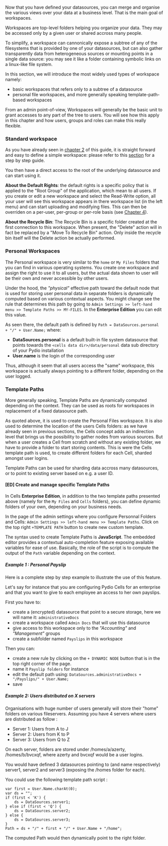 Now that you have defined your datasources, you can merge and organise the various views over your data at a business level. That is the main goal of workspaces.

Workspaces are top-level folders helping you organize your data. They may be accessed only by a given user or shared accross many people.

To simplify, a workspace can cannonically expose a subtree of any of the filesystems that is provided by one of your datasources, but can also gather transparently data from heterogeneous sources or mounting points in a single data source: you may see it like a folder containing symbolic links on a linux-like file system.

In this section, we will introduce the most widely used types of workspace namely:

- basic workspaces that refers only to a subtree of a datasource
- personal file workspaces, and more generally speaking template-path-based workspaces

From an admin point-of-view, Workspaces will generally be the basic unit to grant accesses to any part of the tree to users. You will see how this apply in this chapter and how users, groups and roles can make this really flexible.

### Standard workspace

As you have already seen in [chapter 2](/en/docs/cells/v1/getting-started) of this guide, it is straight forward and easy to define a simple workspace: please refer to this [section](/en/docs/cells/v1/creating-workspaces) for a step by step guide.

You then have a direct access to the root of the underlying datasource and can start using it.

**About the Default Rights**: the default rights is a specific policy that is applied to the "Root Group" of the application, which mean to all users. If you create or edit a new workspace and select the Read-Write option, all your user will see this workspace appears in there workspace list (in the left menu) and can start uploading and modifying files. This can then be overriden on a per-user, per-group or per-role basis (see [Chapter 4](/en/docs/cells/v1/access-control-and-security)).

**About the Recycle Bin**: The Recycle Bin is a specific folder created at the first connection to this workspace. When present, the "Delete" action will in fact be replaced by a "Move To Recycle Bin" action. Only inside the recycle bin itself will the Delete action be actually performed.

### Personal Workspaces

The Personal workspace is very similar to the `home` or `My Files` folders that you can find in various operating systems. You create one workspace and assign the right to use it to all users, but the actual data shown to user will be their own and never accessible by other users.

Under the hood, the _"physical"_ effective path toward the default node that is used for storing user personal data in separate folders is dynamically computed based on various contextual aspects. You might change see the rule that determines this path by going to  `Admin Settings >> left-hand menu >> Template Paths >> MY-FILES`. In the **Enterprise Edition** you can edit this value. 

As seen there, the default path is defined by `Path = DataSources.personal + "/" + User.Name;` where:

- **DataSources.personal** is a default built-in file system datasource that points towards the `<cells data dir>/data/personal` data sub directory of your Pydio installation
- **User.name** is the login of the corresponding user

Thus, although it seem that all users access the "same" workspace, this workspace is actually always pointing to a different folder, depending on the user logged.

### Template Paths

More generally speaking, Template Paths are dynamically computed depending on the context. They can be used as roots for workspaces in replacement of a fixed datasource path.

As quoted above, it is used to create the Personal Files workspace. It is also used to determine the location of the users Cells folders: as we have already seen in previous sections, the Cells concept adds an indirection level that brings us the possibility to gather nodes from various sources. But when a user creates a Cell from scratch and without any existing folder, we have to provide a folder to start storing contents. This is were the Cells template path is used, to create different folders for each Cell, sharded amongst user logins.

Template Paths can be used for sharding data accross many datasources, or to point to existing server based on e.g. a user ID.

#### [ED] Create and manage specific Template Paths

In Cells **Enterprise Edition**, in addition to the two template paths presented above (namely for the `My Files` and `Cells` folders), you can define dynamic folders of your own, depending on your business needs.

In the page of the admin settings where you configure Personnal Folders and Cells: `Admin Settings >> left-hand menu >> Template Paths`. Click on the top right `+TEMPLATE PATH` button to create new custom template.

The syntax used to create Template Paths is **JavaScript**. The embedded editor provides a contextual auto-completion feature exposing available variables for ease of use. Basically, the role of the script is to compute the output of the `Path` variable depending on the context.

##### Example 1 : Personal Payslip

Here is a complete step by step example to illustrate the use of this feature.

Let's say for instance that you are configuring Pydio Cells for an enterprise and that you want to give to each employee an access to her own payslips.

First you have to:

- create a (encrypted) datasource that point to a secure storage, here we will name it: `administrativeDocs`
- create a workspace called `Admin Docs` that will use this datasource
- give access to this workspace only to the _"Accounting"_ and _"Management"_ groups  
- create a subfolder named `Payslips` in this workspace

Then you can:

- create a new rule by clicking on the `+ DYNAMIC NODE` button that is in the top right corner of the page.
- name it `Payslip folders` for instance
- edit the default path using: `DataSources.administrativeDocs + "/Payslips/" + User.Name;`
- save 

##### Example 2: Users distributed on X servers

Organisations with huge number of users generally will store their "home" folders on various fileservers. Assuming you have 4 servers where users are distributed as follow : 

- Server 1: Users from A to J
- Server 2: Users from K to P
- Server 3: Users from Q to Z

On each server, folders are stored under /homes/a/azerty, /homes/b/bvcxqf, where azerty and bvcxqf would be a user logins.

You would have defined 3 datasources pointing to (and name respectively) server1, server2 and server3 (exposing the /homes folder for each).
 
You could use the following template path script :
```
var first = User.Name.charAt(0);
var ds = "";
if (first < 'K') {
    ds = DataSources.server1;
} else if (first < 'Q') {
    ds = DataSources.server2;
} else {
    ds = DataSources.server3;
}
Path = ds + "/" + first + "/" + User.Name + "/home";
``` 

The computed Path would then dynamically point to the right folder.

